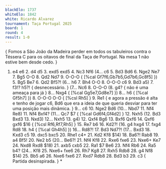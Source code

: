 ```yaml
---
blackElo: 1737
whiteElo: 1842
white: Ricardo Alvarez
tournament: Taça Portugal 2025
board: 1
round: 4
result: 1-0
---
```


{ Fomos a São João da Madeira perder em todos os tabuleiros contra o Téssera C para os oitavos de final da Taça de Portugal. Na mesa 1 não estive bem desde cedo. }
1. e4 e6 2. d4 d5 3. exd5 exd5 4. Nc3 Nf6 (4... c6 5. Bd3 Bd6 6. Nge2 Ne7 7. Bg5 O-O 8. Qd2 Nd7 9. O-O-O { [%cal Gf7f6,Gb7b5,Gd7b6,Gc8f5] }) 5. Bg5 Be7 6. Qd2 Bf5?! (6... h6 7. Bh4 O-O 8. O-O-O c6 9. Bd3 a5) 7. f3!? h5?! { desnecessário. } (7... Nc6 8. O-O-O (8. g4? { não é uma ameaça para já } 8... Nxg4 { [%cal Gg5e7,Gd8e7] }) 8... h6 { [%cal Gf5h7] }) 8. O-O-O O-O { [%csl Rh5] } 9. Re1 { e agora a pressão é alta e tenho de jogar c6, Bd6 que era a ideia de que queria desviar para ter uma posição mais dinâmica. } 9... c6 10. Nge2 Bd6 (10... Nbd7 11. Nf4 Re8) 11. Nf4 Bxf4? (11... Qc7 $7 { [%cal Gd6f4,Gf4d2] } 12. Nxh5 (12. Bd3 Bxd3 13. Nxd3) 12... Nxh5 13. g4) 12. Qxf4 Bg6 13. Bxf6 Qxf6 14. Qxf6 gxf6 $16 { [%csl Rf6,Rf7,Rh5] } 15. Re7 b6 16. Kd2?! (16. g4 hxg4 17. fxg4 Rd8 18. h4 { [%cal Gh4h5] }) 16... Rd8?! 17. Bd3 Nd7?! (17... Bxd3 18. Kxd3 c5 19. dxc5 bxc5 20. Rhe1 c4+ 21. Kd2 Kf8 $14) 18. Ba6?! Rab8 19. a4 Bf5! 20. Ne2 b5 (20... Be6?! 21. Nf4 Kf8 22. Rxe6 fxe6 23. Nxe6+ Ke7 24. Nxd8 Rxd8 $18) 21. axb5 cxb5 22. Ra1 $7 Be6 23. Nf4 Rb6 24. Ra5 b4? (24... Kf8 25. Nxe6+ fxe6 26. Rh7 Kg8 27. Rxh5 Rdb8 28. g4 Nf8 $14) 25. Bb5 a6 26. Nxe6 fxe6 27. Rxd7 Rdb8 28. Bd3 b3 29. c3 { Partida desinspirada. } *
